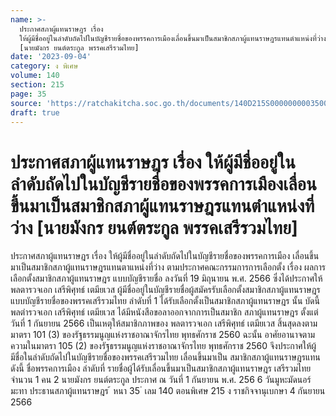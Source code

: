 ```yaml
---
name: >-
  ประกาศสภาผู้แทนราษฎร เรื่อง
  ให้ผู้มีชื่ออยู่ในลำดับถัดไปในบัญชีรายชื่อของพรรคการเมืองเลื่อนขึ้นมาเป็นสมาชิกสภาผู้แทนราษฎรแทนตำแหน่งที่ว่าง
  [นายมังกร ยนต์ตระกูล พรรคเสรีรวมไทย]
date: '2023-09-04'
category: ง พิเศษ
volume: 140
section: 215
page: 35
source: 'https://ratchakitcha.soc.go.th/documents/140D215S0000000003500.pdf'
draft: true
---
```


# ประกาศสภาผู้แทนราษฎร เรื่อง ให้ผู้มีชื่ออยู่ในลำดับถัดไปในบัญชีรายชื่อของพรรคการเมืองเลื่อนขึ้นมาเป็นสมาชิกสภาผู้แทนราษฎรแทนตำแหน่งที่ว่าง [นายมังกร ยนต์ตระกูล พรรคเสรีรวมไทย]

ประกาศสภาผู้แทนราษฎร เรื่อง ให้ผู้มีชื่ออยู่ในลำดับถัดไปในบัญชีรายชื่อของพรรคการเมือง เลื่อนขึ้นมาเป็นสมาชิกสภาผู้แทนราษฎรแทนตาแหน่งที่ว่าง ตามประกาศคณะกรรมการการเลือกตั้ง เรื่อง ผลการเลือกตั้งสมาชิกสภาผู้แทนราษฎร แบบบัญชีรายชื่อ ลงวันที่ 19 มิถุนายน พ.ศ. 2566 ซึ่งได้ประกาศให้ พลตารวจเอก เสรีพิศุทธ์ เตมียเวส ผู้มีชื่ออยู่ในบัญชีรายชื่อผู้สมัครรับเลือกตั้งสมาชิกสภาผู้แทนราษฎรแบบบัญชีรายชื่อของพรรคเสรีรวมไทย ลำดับที่ 1 ได้รับเลือกตั้งเป็นสมาชิกสภาผู้แทนราษฎร นั้น บัดนี้ พลตำรวจเอก เสรีพิศุทธ์ เตมียเวส ได้มีหนังสือขอลาออกจากการเป็นสมาชิก สภาผู้แทนราษฎร ตั้งแต่วันที่ 1 กันยายน 2566 เป็นเหตุให้สมาชิกภาพของ พลตารวจเอก เสรีพิศุทธ์ เตมียเวส สิ้นสุดลงตามมาตรา 101 (3) ของรัฐธรรมนูญแห่งราชอาณาจักรไทย พุทธศักราช 2560 ฉะนั้น อาศัยอานาจตามความในมาตรา 105 (2) ของรัฐธรรมนูญแห่งราชอาณาจักรไทย พุทธศักราช 2560 จึงประกาศให้ผู้มีชื่อในลำดับถัดไปในบัญชีรายชื่อของพรรคเสรีรวมไทย เลื่อนขึ้นมาเป็น สมาชิกสภาผู้แทนราษฎรแทน ดังนี้ ชื่อพรรคการเมือง ลำดับที่ รายชื่อผู้ได้รับเลื่อนขึ้นมาเป็นสมาชิกสภาผู้แทนราษฎร เสรีรวมไทย จำนวน 1 คน 2 นายมังกร ยนต์ตระกูล ประกาศ ณ วันที่ 1 กันยายน พ.ศ. 256 6 วันมูหะมัดนอร์ มะทา ประธานสภาผู้แทนราษฎร ้ หนา 35 ่ เลม 140 ตอนพิเศษ 215 ง ราชกิจจานุเบกษา 4 กันยายน 2566
